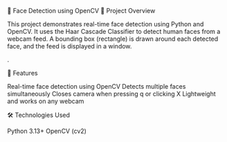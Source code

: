 📌 Face Detection using OpenCV
📖 Project Overview

This project demonstrates real-time face detection using Python and OpenCV. It uses the Haar Cascade Classifier to detect human faces from a webcam feed. A bounding box (rectangle) is drawn around each detected face, and the feed is displayed in a window.

.

🚀 Features

Real-time face detection using OpenCV
Detects multiple faces simultaneously
Closes camera when pressing q or clicking X
Lightweight and works on any webcam

🛠️ Technologies Used

Python 3.13+
OpenCV (cv2)
